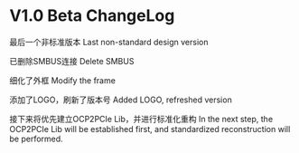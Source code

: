 # V1.0 Beta ChangeLog

最后一个非标准版本
Last non-standard design version

已删除SMBUS连接
Delete SMBUS

细化了外框
Modify the frame

添加了LOGO，刷新了版本号
Added LOGO, refreshed version

接下来将优先建立OCP2PCIe Lib，并进行标准化重构
In the next step, the OCP2PCIe Lib will be established first, and standardized reconstruction will be performed.